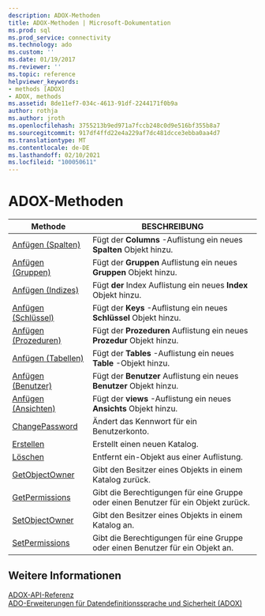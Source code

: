 ```yaml
---
description: ADOX-Methoden
title: ADOX-Methoden | Microsoft-Dokumentation
ms.prod: sql
ms.prod_service: connectivity
ms.technology: ado
ms.custom: ''
ms.date: 01/19/2017
ms.reviewer: ''
ms.topic: reference
helpviewer_keywords:
- methods [ADOX]
- ADOX, methods
ms.assetid: 8de11ef7-034c-4613-91df-2244171f0b9a
author: rothja
ms.author: jroth
ms.openlocfilehash: 3755213b9ed971a7fccb248c0d9e516bf355b8a7
ms.sourcegitcommit: 917df4ffd22e4a229af7dc481dcce3ebba0aa4d7
ms.translationtype: MT
ms.contentlocale: de-DE
ms.lasthandoff: 02/10/2021
ms.locfileid: "100050611"
---
```

# <a name="adox-methods"></a>ADOX-Methoden

|Methode|BESCHREIBUNG|  
|-|-|  
|[Anfügen (Spalten)](./append-method-adox-columns.md)|Fügt der **Columns** -Auflistung ein neues **Spalten** Objekt hinzu.|  
|[Anfügen (Gruppen)](./append-method-adox-groups.md)|Fügt der **Gruppen** Auflistung ein neues **Gruppen** Objekt hinzu.|  
|[Anfügen (Indizes)](./append-method-adox-indexes.md)|Fügt **der** Index Auflistung ein neues **Index** Objekt hinzu.|  
|[Anfügen (Schlüssel)](./append-method-adox-keys.md)|Fügt der **Keys** -Auflistung ein neues **Schlüssel** Objekt hinzu.|  
|[Anfügen (Prozeduren)](./append-method-adox-procedures.md)|Fügt der **Prozeduren** Auflistung ein neues **Prozedur** Objekt hinzu.|  
|[Anfügen (Tabellen)](./append-method-adox-tables.md)|Fügt der **Tables** -Auflistung ein neues **Table** -Objekt hinzu.|  
|[Anfügen (Benutzer)](./append-method-adox-users.md)|Fügt der **Benutzer** Auflistung ein neues **Benutzer** Objekt hinzu.|  
|[Anfügen (Ansichten)](./append-method-adox-views.md)|Fügt der **views** -Auflistung ein neues **Ansichts** Objekt hinzu.|  
|[ChangePassword](./changepassword-method-adox.md)|Ändert das Kennwort für ein Benutzerkonto.|  
|[Erstellen](./create-method-adox.md)|Erstellt einen neuen Katalog.|  
|[Löschen](./delete-method-adox-collections.md)|Entfernt ein-Objekt aus einer Auflistung.|  
|[GetObjectOwner](./getobjectowner-method-adox.md)|Gibt den Besitzer eines Objekts in einem Katalog zurück.|  
|[GetPermissions](./getpermissions-method-adox.md)|Gibt die Berechtigungen für eine Gruppe oder einen Benutzer für ein Objekt zurück.|  
|[SetObjectOwner](./setobjectowner-method.md)|Gibt den Besitzer eines Objekts in einem Katalog an.|  
|[SetPermissions](./setpermissions-method-adox.md)|Gibt die Berechtigungen für eine Gruppe oder einen Benutzer für ein Objekt an.|  
  
## <a name="see-also"></a>Weitere Informationen  
 [ADOX-API-Referenz](./adox-object-model.md)   
 [ADO-Erweiterungen für Datendefinitionssprache und Sicherheit (ADOX)](../../guide/extensions/ado-extensions-for-data-definition-language-and-security-adox.md)